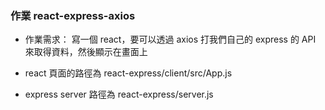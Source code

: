 ### 作業 react-express-axios

- 作業需求：
  寫一個 react，要可以透過 axios 打我們自己的 express 的 API 來取得資料，然後顯示在畫面上

- react 頁面的路徑為 react-express/client/src/App.js

- express server 路徑為 react-express/server.js
